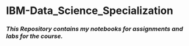 # IBM-Data_Science_Specialization
### _This Repository contains my notebooks for assignments and labs for the course._
